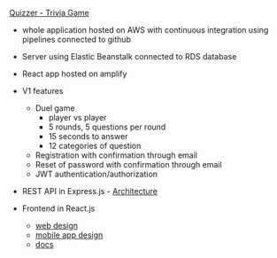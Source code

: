 [Quizzer - Trivia Game](https://master.d6jcsgqi9y2ht.amplifyapp.com)

- whole application hosted on AWS with continuous integration using pipelines connected to github
- Server using Elastic Beanstalk connected to RDS database
- React app hosted on amplify


- V1 features
  - Duel game
    - player vs player
    - 5 rounds, 5 questions per round
    - 15 seconds to answer
    - 12 categories of question
  - Registration with confirmation through email
  - Reset of password with confirmation through email
  - JWT authentication/authorization
- REST API in Express.js - [Architecture](https://github.com/marcoff90/trivia-web-app/blob/master/docs/api_architechture.pdf)
- Frontend in React.js
  - [web design](https://www.figma.com/proto/2b3yeeKWzW6ZIvbijBPL5h/Trivia?page-id=0%3A1&node-id=1%3A2&viewport=241%2C48%2C0.61&scaling=contain&starting-point-node-id=1%3A2)
  - [mobile app design](https://www.figma.com/proto/2b3yeeKWzW6ZIvbijBPL5h/Quizzer?page-id=68%3A365&node-id=82%3A383&viewport=241%2C48%2C0.63&scaling=min-zoom&starting-point-node-id=82%3A383)
  - [docs](https://github.com/marcoff90/trivia-web-app/blob/master/docs/frontend_docs.md)

